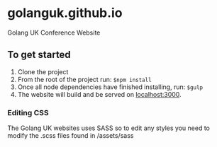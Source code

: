 golanguk.github.io
==================

Golang UK Conference Website

## To get started
1. Clone the project
2. From the root of the project run:
`$npm install`
3. Once all node dependencies have finished installing, run:
`$gulp`
4. The website will build and be served on [localhost:3000](http://localhost:3000).

### Editing CSS
The Golang UK websites uses SASS so to edit any styles you need to modify the .scss files found in /assets/sass